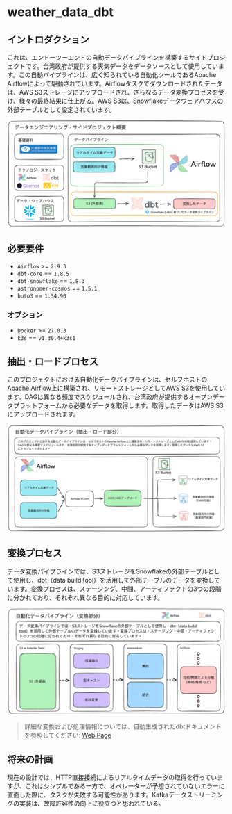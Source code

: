 # weather_data_dbt


## イントロダクション
これは、エンドーツーエンドの自動データパイプラインを構築するサイドプロジェクトです。台湾政府が提供する天気データをデータソースとして使用しています。この自動パイプラインは、広く知られている自動化ツールであるApache Airflowによって駆動されています。Airflowタスクでダウンロードされたデータは、AWS S3ストレージにアップロードされ、さらなるデータ変換プロセスを受け、様々の最終結果に仕上がる。AWS S3は、Snowflakeデータウェアハウスの外部テーブルとして設定されています。

![Overview](../images/jp/project_overview_jp.jpg)


## 必要要件

* `Airflow` >= `2.9.3`
* `dbt-core` == `1.8.5`
* `dbt-snowflake` == `1.8.3`
* `astronomer-cosmos` == `1.5.1`
* `boto3` == `1.34.90`


### オプション

* `Docker` >= `27.0.3`
* `k3s` == `v1.30.4+k3s1`


## 抽出・ロードプロセス

このプロジェクトにおける自動化データパイプラインは、セルフホストのApache Airflow上に構築され、リモートストレージとしてAWS S3を使用しています。DAGは異なる頻度でスケジュールされ、台湾政府が提供するオープンデータプラットフォームから必要なデータを取得します。取得したデータはAWS S3 にアップロードされます。

![Extract-Load](../images/jp/extract_load_jp.jpg)


## 変換プロセス

データ変換パイプラインでは、S3ストレージをSnowflakeの外部テーブルとして使用し、dbt（data build tool）を活用して外部テーブルのデータを変換しています。変換プロセスは、ステージング、中間、アーティファクトの3つの段階に分かれており、それぞれ異なる目的に対応しています。

![Transformation](../images/jp/transformation_jp.jpg)


> 詳細な変換および処理情報については、自動生成されたdbtドキュメントを参照してください: [Web Page](https://davidho27941.github.io/weather_data_dbt/#!/overview)

## 将来の計画

現在の設計では、HTTP直接接続によるリアルタイムデータの取得を行っていますが、これはシンプルである一方で、オペレーターが予想されていないエラーに直面した際に、タスクが失敗する可能性があります。Kafkaデータストリーミングの実装は、故障許容性の向上に役立つと思われている。